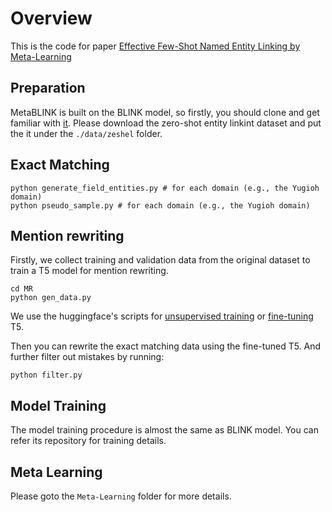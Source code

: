 # Overview
This is the code for paper [Effective Few-Shot Named Entity Linking by
Meta-Learning](https://arxiv.org/pdf/2207.05280.pdf)

## Preparation
MetaBLINK is built on the BLINK model, so firstly, you should clone and get familiar with [it](https://github.com/facebookresearch/BLINK).
Please download the zero-shot entity linkint dataset and put the it under the `./data/zeshel` folder.
## Exact Matching
```
python generate_field_entities.py # for each domain (e.g., the Yugioh domain)
python pseudo_sample.py # for each domain (e.g., the Yugioh domain)
```
## Mention rewriting
Firstly, we collect training and validation data from the original dataset to train a T5 model for mention rewriting.
```
cd MR
python gen_data.py 
```
We use the huggingface's scripts for [unsupervised training](https://huggingface.co/docs/transformers/model_doc/t5) or [fine-tuning](https://github.com/huggingface/transformers/tree/main/examples/pytorch/summarization) T5.

Then you can rewrite the exact matching data using the fine-tuned T5.
And further filter out mistakes by running:
```
python filter.py
```
## Model Training
The model training procedure is almost the same as BLINK model. You can refer its repository for training details.

## Meta Learning
Please goto the `Meta-Learning` folder for more details.

